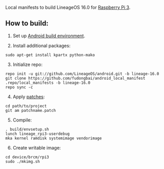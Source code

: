 Local manifests to build LineageOS 16.0 for [Raspberry Pi 3](http://konstakang.com/devices/rpi3/LineageOS16.0).

How to build:
-------------

1. Set up [Android build environment](https://source.android.com/setup/initializing).

2. Install additional packages:

```
sudo apt-get install kpartx python-mako
```

3. Initialize repo:

```
repo init -u git://github.com/LineageOS/android.git -b lineage-16.0
git clone https://github.com/fudongbai/android_local_manifest .repo/local_manifests -b lineage-16.0
repo sync -c
```

4. Apply [patches](https://github.com/lineage-rpi/android_local_manifest/tree/lineage-16.0/patches):

```
cd path/to/project
git am patchname.patch
```

5. Compile:

```
. build/envsetup.sh
lunch lineage_rpi3-userdebug
mka kernel ramdisk systemimage vendorimage
```

6. Create writable image:

```
cd device/brcm/rpi3
sudo ./mkimg.sh
```
